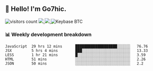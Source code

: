 ## 👋 Hello! I'm Go7hic.

 ![visitors count](https://visitors-by-url-pls-dont-use-this-in-your-repo.vercel.app/Go7hic-github-readme)
 <a href="https://twitter.com/Go7hic">
    <img src="https://img.shields.io/badge/-@Go7hic-1ca0f1?style=flat-square&labelColor=1ca0f1&logo=twitter&logoColor=white&link=https://twitter.com/Go7hic">
   <a/>
   <a href="mailto:gtfx0209@gmail.com">
    <img src="https://img.shields.io/badge/-gtfx0209@gmail.com-c14438?style=flat-square&logo=Gmail&logoColor=white&link=mailto:gtfx0209@gmail.com">
   <a/>
    ![Keybase BTC](https://img.shields.io/keybase/btc/Go7hic)
 <!--
🔭 I’m currently working
🌱 I’m currently learning
💬 Ask me about 
📫 How to reach me: 
⚡ Fun fact: 
-->
 <!--
![My Github Stats](https://github-readme-stats.vercel.app/api?username=Go7hic&show_icons=true&count_private=true)

-->

### 📊 Weekly development breakdown
<!--START_SECTION:waka-->
```text
JavaScript  29 hrs 12 mins      ███████████████████░░░░░░   76.76 
JSX         5 hrs 4 mins        ███░░░░░░░░░░░░░░░░░░░░░░   13.33 
LESS        1 hr 21 mins        █░░░░░░░░░░░░░░░░░░░░░░░░   3.59 
HTML        51 mins             ░░░░░░░░░░░░░░░░░░░░░░░░░   2.26 
JSON        50 mins             ░░░░░░░░░░░░░░░░░░░░░░░░░   2.2
```
<!--END_SECTION:waka-->

